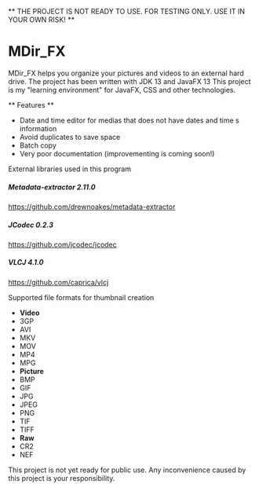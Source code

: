 ** THE PROJECT IS NOT READY TO USE. FOR TESTING ONLY. USE IT IN YOUR OWN RISK! **


# MDir_FX
MDir_FX helps you organize your pictures and videos to an external hard drive.
The project has been written with JDK 13 and JavaFX 13
This project is my "learning environment" for JavaFX, CSS and other technologies.

** Features **
* Date and time editor for medias that does not have dates and time s information
* Avoid duplicates to save space
* Batch copy
* Very poor documentation (improvementing is coming soon!)


External libraries used in this program

##### Metadata-extractor 2.11.0
https://github.com/drewnoakes/metadata-extractor

##### JCodec 0.2.3
https://github.com/jcodec/jcodec

##### VLCJ 4.1.0
https://github.com/caprica/vlcj

Supported file formats for thumbnail creation
- __Video__
- 3GP
- AVI
- MKV
- MOV
- MP4
- MPG
- __Picture__
- BMP
- GIF
- JPG
- JPEG
- PNG
- TIF
- TIFF
- __Raw__
- CR2
- NEF

This project is not yet ready for public use.
Any inconvenience caused by this project is your responsibility.